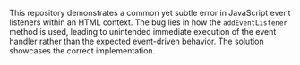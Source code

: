This repository demonstrates a common yet subtle error in JavaScript event listeners within an HTML context.  The bug lies in how the `addEventListener` method is used, leading to unintended immediate execution of the event handler rather than the expected event-driven behavior. The solution showcases the correct implementation.